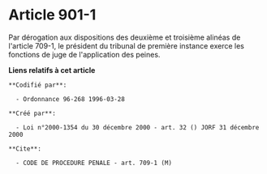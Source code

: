# Article 901-1

Par dérogation aux dispositions des deuxième et troisième alinéas de l'article 709-1, le président du tribunal de première
instance exerce les fonctions de juge de l'application des peines.

**Liens relatifs à cet article**

	**Codifié par**:

	  - Ordonnance 96-268 1996-03-28

	**Créé par**:

	  - Loi n°2000-1354 du 30 décembre 2000 - art. 32 () JORF 31 décembre 2000

	**Cite**:

	  - CODE DE PROCEDURE PENALE - art. 709-1 (M)
